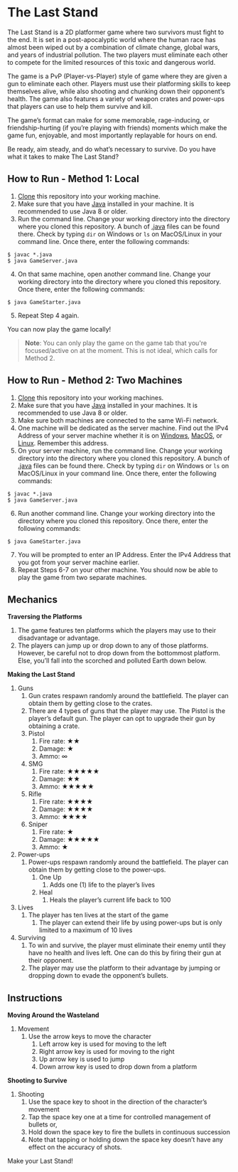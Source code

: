 # The Last Stand

The Last Stand is a 2D platformer game where two survivors must fight to the end. It is set in a post-apocalyptic world where the human race has almost been wiped out by a combination of climate change, global wars, and years of industrial pollution. The two players must eliminate each other to compete for the limited resources of this toxic and dangerous world.

The game is a PvP (Player-vs-Player) style of game where they are given a gun to eliminate each other. Players must use their platforming skills to keep themselves alive, while also shooting and chunking down their opponent’s health. The game also features a variety of weapon crates and power-ups that players can use to help them survive and kill.

The game’s format can make for some memorable, rage-inducing, or friendship-hurting (if you’re playing with friends) moments which make the game fun, enjoyable, and most importantly replayable for hours on end.

Be ready, aim steady, and do what’s necessary to survive. Do you have what it takes to make The Last Stand?

## How to Run - Method 1: Local

1. [Clone](https://docs.github.com/en/repositories/creating-and-managing-repositories/cloning-a-repository) this repository into your working machine.
2. Make sure that you have [Java](https://www.oracle.com/java/technologies/downloads/) installed in your machine. It is recommended to use Java 8 or older.
3. Run the command line. Change your working directory into the directory where you cloned this repository. A bunch of [.java]() files can be found there. Check by typing `dir` on Windows or `ls` on MacOS/Linux in your command line. Once there, enter the following commands:

```console
$ javac *.java
$ java GameServer.java
```

4. On that same machine, open another command line. Change your working directory into the directory where you cloned this repository. Once there, enter the following commands:

```console
$ java GameStarter.java
```

5. Repeat Step 4 again.

You can now play the game locally!

> **Note**: You can only play the game on the game tab that you're focused/active on at the moment. This is not ideal, which calls for Method 2.

## How to Run - Method 2: Two Machines

1. [Clone](https://docs.github.com/en/repositories/creating-and-managing-repositories/cloning-a-repository) this repository into your working machines.
2. Make sure that you have [Java](https://www.oracle.com/java/technologies/downloads/) installed in your machines. It is recommended to use Java 8 or older.
3. Make sure both machines are connected to the same Wi-Fi network.
4. One machine will be dedicated as the server machine. Find out the IPv4 Address of your server machine whether it is on [Windows](https://support.microsoft.com/en-us/windows/find-your-ip-address-in-windows-f21a9bbc-c582-55cd-35e0-73431160a1b9), [MacOS](https://www.wikihow.com/Find-Your-IP-Address-on-a-Mac), or [Linux](https://opensource.com/article/18/5/how-find-ip-address-linux). Remember this address.
5. On your server machine, run the command line. Change your working directory into the directory where you cloned this repository. A bunch of [.java]() files can be found there. Check by typing `dir` on Windows or `ls` on MacOS/Linux in your command line. Once there, enter the following commands:

```console
$ javac *.java
$ java GameServer.java
```

6. Run another command line. Change your working directory into the directory where you cloned this repository. Once there, enter the following commands:

```console
$ java GameStarter.java
```

7. You will be prompted to enter an IP Address. Enter the IPv4 Address that you got from your server machine earlier.
8. Repeat Steps 6-7 on your other machine. You should now be able to play the game from two separate machines.

## Mechanics

**Traversing the Platforms**

1. The game features ten platforms which the players may use to their disadvantage or advantage.
2. The players can jump up or drop down to any of those platforms. However, be careful not to drop down from the bottommost platform. Else, you’ll fall into the scorched and polluted Earth down below.

**Making the Last Stand**

1. Guns
   1. Gun crates respawn randomly around the battlefield. The player can obtain them by getting close to the crates.
   2. There are 4 types of guns that the player may use. The Pistol is the player’s default gun. The player can opt to upgrade their gun by obtaining a crate.
   3. Pistol
      1. Fire rate: ★★
      2. Damage: ★
      3. Ammo: ∞
   4. SMG
      1. Fire rate: ★★★★★
      2. Damage: ★★
      3. Ammo: ★★★★★
   5. Rifle
      1. Fire rate: ★★★★
      2. Damage: ★★★★
      3. Ammo: ★★★★
   6. Sniper
      1. Fire rate: ★
      2. Damage: ★★★★★
      3. Ammo: ★
2. Power-ups
   1. Power-ups respawn randomly around the battlefield. The player can obtain them by getting close to the power-ups.
      1. One Up
         1. Adds one (1) life to the player’s lives
      2. Heal
         1. Heals the player’s current life back to 100
3. Lives
   1. The player has ten lives at the start of the game
      1. The player can extend their life by using power-ups but is only limited to a maximum of 10 lives
1. Surviving
   1. To win and survive, the player must eliminate their enemy until they have no health and lives left. One can do this by firing their gun at their opponent.
   2. The player may use the platform to their advantage by jumping or dropping down to evade the opponent’s bullets.

## Instructions

**Moving Around the Wasteland**

1. Movement
   1. Use the arrow keys to move the character
      1. Left arrow key is used for moving to the left
      2. Right arrow key is used for moving to the right
      3. Up arrow key is used to jump
      4. Down arrow key is used to drop down from a platform

**Shooting to Survive**

1. Shooting
   1. Use the space key to shoot in the direction of the character’s movement
   2. Tap the space key one at a time for controlled management of bullets or,
   3. Hold down the space key to fire the bullets in continuous succession
   4. Note that tapping or holding down the space key doesn’t have any effect on the accuracy of shots.

Make your Last Stand! 